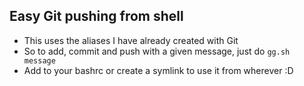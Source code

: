 ## Easy Git pushing from shell
* This uses the aliases I have already created with Git
* So to add, commit and push with a given message, just do `gg.sh message`
* Add to your bashrc or create a symlink to use it from wherever :D